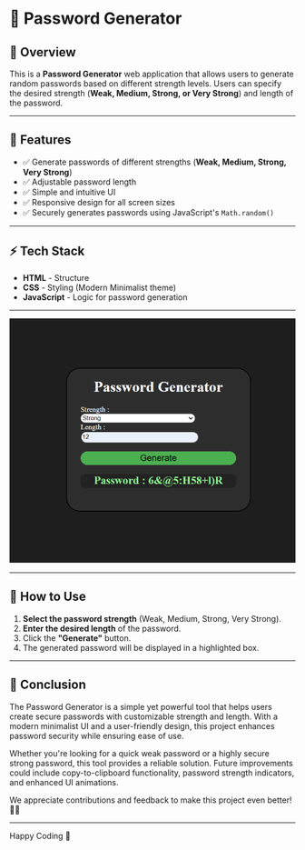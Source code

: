 # 🔐 Password Generator

## 📌 Overview

This is a **Password Generator** web application that allows users to generate random passwords based on different strength levels. Users can specify the desired strength (**Weak, Medium, Strong, or Very Strong**) and length of the password.  

---

## 🎯 Features

- ✅ Generate passwords of different strengths (**Weak, Medium, Strong, Very Strong**)<br>
- ✅ Adjustable password length<br>
- ✅ Simple and intuitive UI<br>
- ✅ Responsive design for all screen sizes<br>
- ✅ Securely generates passwords using JavaScript's `Math.random()`<br>

---

## ⚡ Tech Stack

- **HTML** - Structure  <br>
- **CSS** - Styling (Modern Minimalist theme)  <br>
- **JavaScript** - Logic for password generation  <br>

---

<div>
    <img src="Images/Password generator.png" alt="project snapshot" width="600px">
</div>

---

## 🚀 How to Use
1. **Select the password strength** (Weak, Medium, Strong, Very Strong).  <br>
2. **Enter the desired length** of the password.  <br>
3. Click the **"Generate"** button.  <br>
4. The generated password will be displayed in a highlighted box.  <br>

---

## 📝 Conclusion

The Password Generator is a simple yet powerful tool that helps users create secure passwords with customizable strength and length. With a modern minimalist UI and a user-friendly design, this project enhances password security while ensuring ease of use.

Whether you're looking for a quick weak password or a highly secure strong password, this tool provides a reliable solution. Future improvements could include copy-to-clipboard functionality, password strength indicators, and enhanced UI animations.

We appreciate contributions and feedback to make this project even better! 🚀🔐

---

Happy Coding 🚀


